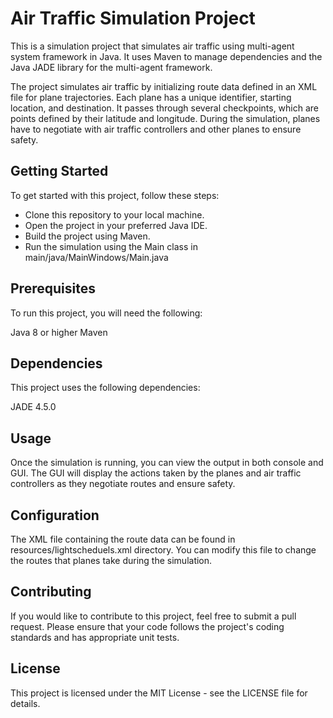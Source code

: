 
# Air Traffic Simulation Project
This is a simulation project that simulates air traffic using multi-agent system framework in Java. It uses Maven to manage dependencies and the Java JADE library for the multi-agent framework.

The project simulates air traffic by initializing route data defined in an XML file for plane trajectories. Each plane has a unique identifier, starting location, and destination. It passes through several checkpoints, which are points defined by their latitude and longitude. During the simulation, planes have to negotiate with air traffic controllers and other planes to ensure safety.

## Getting Started
To get started with this project, follow these steps:

- Clone this repository to your local machine.
- Open the project in your preferred Java IDE.
- Build the project using Maven.
- Run the simulation using the Main class in main/java/MainWindows/Main.java 
## Prerequisites
To run this project, you will need the following:

Java 8 or higher
Maven
## Dependencies
This project uses the following dependencies:

JADE 4.5.0
## Usage
Once the simulation is running, you can view the output in both console and GUI. The GUI will display the actions taken by the planes and air traffic controllers as they negotiate routes and ensure safety.

## Configuration
The XML file containing the route data can be found in resources/lightscheduels.xml directory. You can modify this file to change the routes that planes take during the simulation.

## Contributing
If you would like to contribute to this project, feel free to submit a pull request. Please ensure that your code follows the project's coding standards and has appropriate unit tests.

## License
This project is licensed under the MIT License - see the LICENSE file for details.
